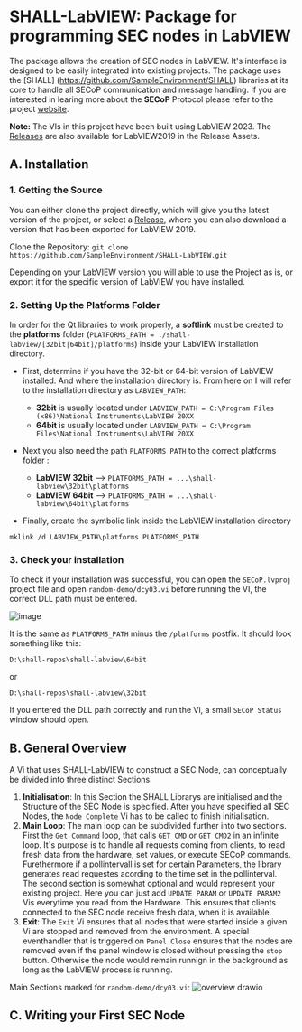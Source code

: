 # SHALL-LabVIEW: Package for programming SEC nodes in LabVIEW
The package allows the creation of SEC nodes in LabVIEW. It's interface is designed to be easily integrated into existing projects. The package uses the [SHALL] (https://github.com/SampleEnvironment/SHALL) libraries at its core to handle all SECoP communication and message handling.
If you are interested in learing more about the **SECoP** Protocol please refer to the project [website](https://sampleenvironment.github.io/secop-site/).

**Note:**
The VIs in this project have been built using LabVIEW 2023. The [Releases](https://github.com/SampleEnvironment/SHALL-LabVIEW/releases/latest) are also available for LabVIEW2019 in the Release Assets.

## A. Installation

### 1. Getting the Source  
You can either clone the project directly, which will give you the latest version of the project, or select a [Release](https://github.com/SampleEnvironment/SHALL-LabVIEW/releases), where you can also download a version that has been exported for LabVIEW 2019.

Clone the Repository:
```git clone https://github.com/SampleEnvironment/SHALL-LabVIEW.git``` 

Depending on your LabVIEW version you will able to use the Project as is, or export it for the specific version of LabVIEW you have installed.  

### 2. Setting Up the Platforms Folder 
In order for the Qt libraries to work properly, a **softlink** must be created to the **platforms** folder (`PLATFORMS_PATH = ./shall-labview/[32bit|64bit]/platforms`) inside your LabVIEW installation directory. 
- First, determine if you have the 32-bit or 64-bit version of LabVIEW installed. And where the installation directory is. From here on I will refer to the installation directory as `LABVIEW_PATH`:
  - **32bit** is usually located under `LABVIEW_PATH = C:\Program Files (x86)\National Instruments\LabVIEW 20XX`
  - **64bit** is usually located under `LABVIEW_PATH = C:\Program Files\National Instruments\LabVIEW 20XX`

- Next you also need the path `PLATFORMS_PATH` to the correct platforms folder :
  - **LabVIEW 32bit** --> `PLATFORMS_PATH = ...\shall-labview\32bit\platforms`
  - **LabVIEW 64bit** -->  `PLATFORMS_PATH = ...\shall-labview\64bit\platforms`
 
- Finally, create the symbolic link inside the LabVIEW installation directory
```
mklink /d LABVIEW_PATH\platforms PLATFORMS_PATH
```

### 3. Check your installation 
To check if your installation was successful, you can open the `SECoP.lvproj` project file and open `random-demo/dcy03.vi` before running the VI, the correct DLL path must be entered. 


![image](https://github.com/user-attachments/assets/8659c9a4-fd4a-4949-a38d-d4110855eadf)


It is the same as `PLATFORMS_PATH` minus the `/platforms` postfix. It should look something like this:

```
D:\shall-repos\shall-labview\64bit
```
or

```
D:\shall-repos\shall-labview\32bit
```

If you entered the DLL path correctly and run the Vi, a small `SECoP Status` window should open. 


## B. General Overview
A Vi that uses SHALL-LabVIEW to construct a SEC Node, can conceptually be divided into three distinct Sections. 

  1. **Initialisation**: In this Section the SHALL Librarys are initialised and the Structure of the SEC Node is specified. After you have specified all SEC Nodes, the `Node Complete` Vi has to be called to finish initialisation.    
  2. **Main Loop**: The main loop can be subdivided further into two sections. First the `Get Command` loop, that calls `GET CMD` or `GET CMD2` in an infinite loop. It´s purpose is to handle all requests coming from clients, to read fresh data from the hardware, set values, or execute SECoP commands. Furethermore if a pollintervall is set for certain Parameters, the library generates read requestes acording to the time set in the pollinterval. The second section is somewhat optional and would represent your existing project. Here you can just add `UPDATE PARAM` or `UPDATE PARAM2` Vis everytime you read from the Hardware. This ensures that clients connected to the SEC node receive fresh data, when it is available.  
  3. **Exit**: The `Exit` Vi ensures that all nodes that were started inside a given Vi are stopped and removed from the environment. A special eventhandler that is triggered on `Panel Close` ensures that the nodes are removed even if the panel window is closed without pressing the `stop` button. Otherwise the node would remain runnign in the background as long as the LabVIEW process is running. 

Main Sections marked for `random-demo/dcy03.vi`:
![overview drawio](https://github.com/user-attachments/assets/ae7a08ca-8079-4a76-927e-156a9b8e7ccc)

## C. Writing your First SEC Node 
